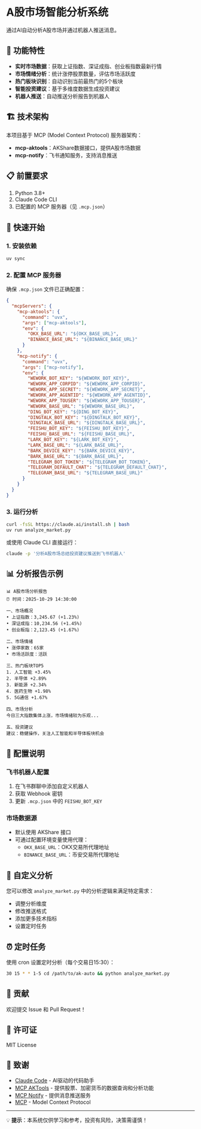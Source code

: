 # A股市场智能分析系统

通过AI自动分析A股市场并通过机器人推送消息。

## 🌟 功能特性

- **实时市场数据**：获取上证指数、深证成指、创业板指数最新行情
- **市场情绪分析**：统计涨停股票数量，评估市场活跃度
- **热门板块识别**：自动识别当前最热门的5个板块
- **智能投资建议**：基于多维度数据生成投资建议
- **机器人推送**：自动推送分析报告到机器人

## 🏗️ 技术架构

本项目基于 MCP (Model Context Protocol) 服务器架构：

- **mcp-aktools**：AKShare数据接口，提供A股市场数据
- **mcp-notify**：飞书通知服务，支持消息推送

## 📋 前置要求

1. Python 3.8+
2. Claude Code CLI
3. 已配置的 MCP 服务器（见 `.mcp.json`）

## 🚀 快速开始

### 1. 安装依赖

```bash
uv sync
```

### 2. 配置 MCP 服务器

确保 `.mcp.json` 文件已正确配置：

```json
{
  "mcpServers": {
    "mcp-aktools": {
      "command": "uvx",
      "args": ["mcp-aktools"],
      "env": {
        "OKX_BASE_URL": "${OKX_BASE_URL}",
        "BINANCE_BASE_URL": "${BINANCE_BASE_URL}"
      }
    },
    "mcp-notify": {
      "command": "uvx",
      "args": ["mcp-notify"],
      "env": {
        "WEWORK_BOT_KEY": "${WEWORK_BOT_KEY}",
        "WEWORK_APP_CORPID": "${WEWORK_APP_CORPID}",
        "WEWORK_APP_SECRET": "${WEWORK_APP_SECRET}",
        "WEWORK_APP_AGENTID": "${WEWORK_APP_AGENTID}",
        "WEWORK_APP_TOUSER": "${WEWORK_APP_TOUSER}",
        "WEWORK_BASE_URL": "${WEWORK_BASE_URL}",
        "DING_BOT_KEY": "${DING_BOT_KEY}",
        "DINGTALK_BOT_KEY": "${DINGTALK_BOT_KEY}",
        "DINGTALK_BASE_URL": "${DINGTALK_BASE_URL}",
        "FEISHU_BOT_KEY": "${FEISHU_BOT_KEY}",
        "FEISHU_BASE_URL": "${FEISHU_BASE_URL}",
        "LARK_BOT_KEY": "${LARK_BOT_KEY}",
        "LARK_BASE_URL": "${LARK_BASE_URL}",
        "BARK_DEVICE_KEY": "${BARK_DEVICE_KEY}",
        "BARK_BASE_URL": "${BARK_BASE_URL}",
        "TELEGRAM_BOT_TOKEN": "${TELEGRAM_BOT_TOKEN}",
        "TELEGRAM_DEFAULT_CHAT": "${TELEGRAM_DEFAULT_CHAT}",
        "TELEGRAM_BASE_URL": "${TELEGRAM_BASE_URL}"
      }
    }
  }
}
```

### 3. 运行分析

```bash
curl -fsSL https://claude.ai/install.sh | bash
uv run analyze_market.py
```

或使用 Claude CLI 直接运行：

```bash
claude -p '分析A股市场总结投资建议推送到飞书机器人'
```

## 📊 分析报告示例

```
📊 A股市场分析报告
⏰ 时间：2025-10-29 14:30:00

一、市场概况
• 上证指数：3,245.67 (+1.23%)
• 深证成指：10,234.56 (+1.45%)
• 创业板指：2,123.45 (+1.67%)

二、市场情绪
• 涨停家数：65家
• 市场活跃度：活跃

三、热门板块TOP5
1. 人工智能 +3.45%
2. 半导体 +2.89%
3. 新能源 +2.34%
4. 医药生物 +1.98%
5. 5G通信 +1.67%

四、市场分析
今日三大指数集体上涨，市场情绪较为乐观...

五、投资建议
建议：稳健操作，关注人工智能和半导体板块机会
```

## 🔧 配置说明

### 飞书机器人配置

1. 在飞书群聊中添加自定义机器人
2. 获取 Webhook 密钥
3. 更新 `.mcp.json` 中的 `FEISHU_BOT_KEY`

### 市场数据源

- 默认使用 AKShare 接口
- 可通过配置环境变量使用代理：
  - `OKX_BASE_URL`：OKX交易所代理地址
  - `BINANCE_BASE_URL`：币安交易所代理地址

## 📝 自定义分析

您可以修改 `analyze_market.py` 中的分析逻辑来满足特定需求：

- 调整分析维度
- 修改推送格式
- 添加更多技术指标
- 设置定时任务

## ⏰ 定时任务

使用 cron 设置定时分析（每个交易日15:30）：

```bash
30 15 * * 1-5 cd /path/to/ak-auto && python analyze_market.py
```

## 🤝 贡献

欢迎提交 Issue 和 Pull Request！

## 📄 许可证

MIT License

## 🙏 致谢

- [Claude Code](https://claude.ai/code) - AI驱动的代码助手
- [MCP AKTools](https://github.com/aahl/mcp-aktools) - 提供股票、加密货币的数据查询和分析功能
- [MCP Notify](https://github.com/aahl/mcp-notify) - 提供消息推送服务
- [MCP](https://modelcontextprotocol.io/) - Model Context Protocol

---

💡 **提示**：本系统仅供学习和参考，投资有风险，决策需谨慎！
